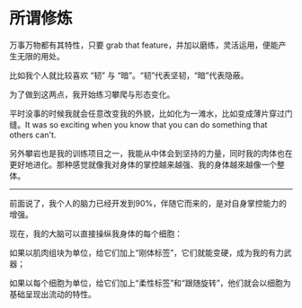# 所谓修炼

万事万物都有其特性，只要 grab that feature，并加以磨练，灵活运用，便能产生无限的用处。

比如我个人就比较喜欢 “韧” 与 “暗”。“韧”代表坚韧，“暗”代表隐蔽。

为了做到这两点，我开始练习攀爬与形态变化。

平时没事的时候我就会任意改变我的外貌，比如化为一滩水，比如变成薄片穿过门缝。It was so exciting when you know that you can do something that others can't.

另外攀岩也是我的训练项目之一，我能从中体会到坚持的力量，同时我的肉体也在更好地进化。那种感觉就像我对身体的掌控越来越强、我的身体越來越像一个整体。
___

前面说了，我个人的脑力已经开发到90%，伴随它而来的，是对自身掌控能力的增强。

现在，我的大脑可以直接操纵我身体的每个细胞：

如果以肌肉组块为单位，给它们加上“刚体标签”，它们就能变硬，成为我的有力武器；

如果以每个细胞为单位，给它们加上“柔性标签”和“跟随旋转”，他们就会以细胞为基础呈现出流动的特性。